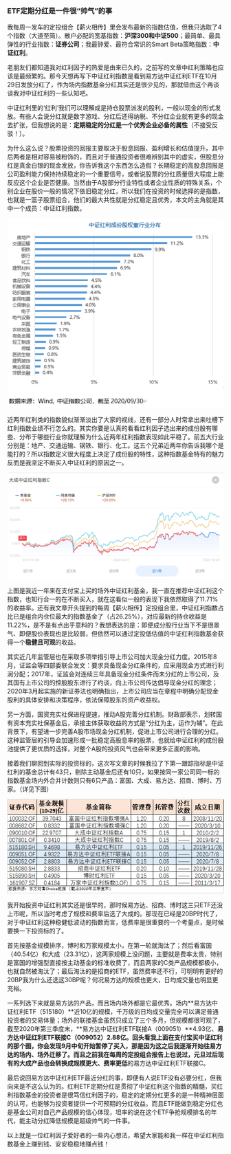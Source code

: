 ### ETF定期分红是一件很“帅气”的事

我每周一发车的定投组合【薪火相传】里会发布最新的指数估值，但我只选取了4个指数（大道至简）。散户必配的宽基指数：**沪深300和中证500**；最简单、最具弹性的行业指数：**证券公司**；我最钟爱、最符合常识的Smart Beta策略指数：**中证红利**。

老朋友们都知道我对红利因子的热爱是由来已久的，之前写的文章中红利策略也应该是最频繁的。那今天想再写下中证红利指数是看到易方达中证红利ETF在10月29日发放分红了，作为场内指数基金分红其实还是很少见的，那就借由这个再谈谈我对中证红利的一些认知吧。

中证红利里的‘红利’我们可以理解成是持仓股票派发的股利，一般以现金的形式发放。有些人会说分红就是数字游戏、分红后还得纳税、不分红企业就有更多的现金去扩张，但我想说的是：**定期稳定的分红是一个优秀企业必备的属性**（不接受反驳！）。

为什么这么说？股票投资的回报主要取决于股息回报、盈利增长和估值提升。其中后两者是相对容易被粉饰的，而且对于普通投资者很难辨别其中的虚实，但股息分红是真金白银的现金发放，你告诉我这个东西怎么造假？长期稳定的高股息回报是公司盈利能力保持持续稳定的一个重要信号，或者说股票的分红质量很大程度上能反应这个企业是否健康。当然由于A股部分行业特性或者企业性质的特殊关系，个别企业在股价一般的情况下依旧稳定分红，所以我们在投资的时候选择的是指数，也就是一篮子股票组合，他们的最大共性就是分红稳定且优秀，本文的主角就是其中一个成员：中证红利指数。

![中证红利成分行业](../img/yfd-zzhl-1.png)

近两年红利类的指数貌似渐渐淡出了大家的视线，还有一部分人时常拿出来吐槽下红利指数业绩不行怎么的。其实你要是认真的看看红利因子选出来的成份股有哪些、分布于哪些行业你就理解为什么近两年红利指数表现如此平稳了。前五大行业分别是：地产、交通运输、钢铁、银行、化工。这五个兄弟近两年你告诉我哪个是能打的？所以指数定义很大程度上决定了成份股的特性，这种指数基金特有的魅力反而是我坚定不断买入中证红利的原因之一。

![买入中证红利](../img/yfd-zzhl-2.jpg)

上图是我近一年来在支付宝上买的场外中证红利基金，我一直在推荐中证红利这个指数，也知行合一的在不断买入，就在这看似一般的表现下我依然取得了11.71%的收益率。还有我文章开头提到的每周【薪火相传】定投组合里，中证红利指数占比已是组合内仓位最大的指数基金了（占26.25%），对应最新的持仓收益是11.22%，是不是有点出乎意料的？我想表达的是：即便成分股行业当下不是很景气、即便股价表现也是比较弱，但依然可以通过定投低估值的中证红利指数基金获得一个**稳健且可观**的收益。

其实近几年监管层也在采取多项举措引导上市公司加大现金分红力度。2015年8月，证监会等四部委联合发文：要求具备现金分红条件的，应采用现金方式进行利润分配；2017年，证监会对连续三年具备现金分红条件而未分红的上市公司，及其国有上市公司的控股股东进行了约谈，向上市公司传达倡导现金分红的理念；2020年3月起实施的新证券法也明确指出，上市公司应当在章程中明确分配现金股利的具体安排和决策程序，依法保障股东的资产收益权。

另一方面，国资充实社保进程提速，推动A股完善分红机制。财政部表示，划转国有资本充实社保基金后，承接主体获取收益的方式是“分红为主，运作为辅”。在此背景下，有望进一步完善A股市场现金分红机制，促进上市公司进行合理的分红。这种监管层的引导会加速形成一批稳定高股息率的股票，也就给中证红利的成份股池提供了更优质的选择，对整个A股的投资风气也会带来更多正面的影响。

接着我们聊回到实际的投资标的，这次写文章的时候我拉了下第一跟踪指标是中证红利的基金总计有43只，剔除主动基金后还有10只，如果按同一家公司同一标的指数基金场内外合并计数则只有6只产品：富国、大成、易方达、招商、博时、万家。（详见下图）

![中证红利基金列表](../img/yfd-zzhl-3.png)

我开始投资中证红利其实还是很早的，那时候易方达、招商、博时这三只ETF还没上市呢，所以当时考虑了规模和费率后选了大成的。那现在已经是20BP时代了，对于中证红利这种稳健低波动的指数而言，低费率是很重要的一个考量点，是时候要换一下投资标的了。

首先按基金规模排序，博时和万家规模太小，在第一轮就淘汰了；然后看富国（40.54亿）和大成（23.31亿），这两家规模上没问题，主要就是费率太贵，特别是富国的增强型直接按主动基金的标准收费了，而且两家的C类产品规模都极小，也就自然被淘汰了；最后淘汰的是招商的ETF，虽然费率还不行，可明明有更好的20BP我为什么还选这30BP呢？何况易方达的规模也更大，日均成交量也明显更充裕。

一系列选下来就是易方达的产品，而且场内场外都是它最优秀。场内**易方达中证红利ETF（515180）**近10亿的规模，千万级的日均成交量完全可以满足普通投资者的交易体量；场外的联接基金虽然只成立了三个多月，但规模都很可观了，截至2020年第三季度末，**易方达中证红利ETF联接A（009051）**4.93亿、**易方达中证红利ETF联接C（009052）**2.88亿。回头看我上面在支付宝买中证红利的那个图，你会发现9月中旬开始暂停了买入，那是因为这之后我逐渐开始往易方达的场内、场外迁移了。而且之前我在每周的定投组合报告上也说过，元旦过后现有的大成产品也会转换成**规模更大、费率更低**的易方达中证红利ETF联接C。

最后说回易方达中证红利ETF最近分红的事，即便有人说ETF没有必要分红，但我向来是不这么认为的。红利ETF定期分红是贯彻了中证红利这个指数的精髓，买红利指数基金的投资者是很笃信红利因子的，稳定的定期分红更多的是一种精神层面的认可，也能够为投资者提供一个可预期的分红收益。而且ETF能做到稳定分红也是基金公司对自己产品规模的信心体现，坦率的说在这个ETF争抢规模排名的年代，能主动分红降低规模是超级帅气的一件事。

以上就是一位红利因子爱好者的一些内心想法，希望大家能和我一样在中证红利指数基金上赚到钱、安安稳稳地赚点钱！

